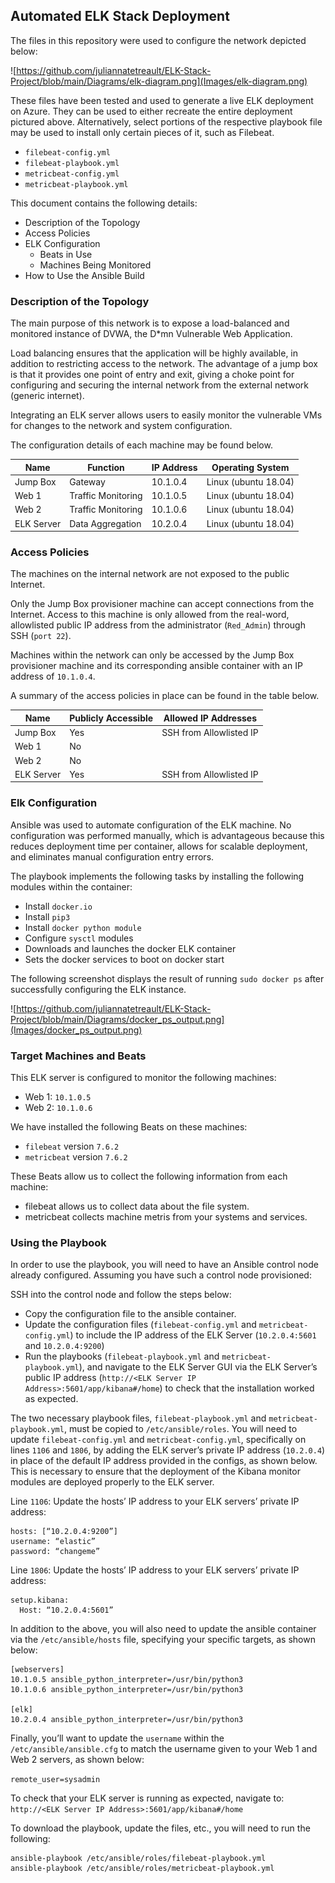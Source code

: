 ## Automated ELK Stack Deployment

The files in this repository were used to configure the network depicted below:

![https://github.com/juliannatetreault/ELK-Stack-Project/blob/main/Diagrams/elk-diagram.png](Images/elk-diagram.png)

These files have been tested and used to generate a live ELK deployment on Azure. They can be used to either recreate the entire deployment pictured above. Alternatively, select portions of the respective playbook file may be used to install only certain pieces of it, such as Filebeat.

  - `filebeat-config.yml`
  - `filebeat-playbook.yml`
  - `metricbeat-config.yml`
  - `metricbeat-playbook.yml`

This document contains the following details:
- Description of the Topology
- Access Policies
- ELK Configuration
  - Beats in Use
  - Machines Being Monitored
- How to Use the Ansible Build


### Description of the Topology

The main purpose of this network is to expose a load-balanced and monitored instance of DVWA, the D*mn Vulnerable Web Application.

Load balancing ensures that the application will be highly available, in addition to restricting access to the network. The advantage of a jump box is that it provides one point of entry and exit, giving a choke point for configuring and securing the internal network from the external network (generic internet).

Integrating an ELK server allows users to easily monitor the vulnerable VMs for changes to the network and system configuration.

The configuration details of each machine may be found below.



| Name       | Function                  | IP Address | Operating System     |
|------------|---------------------------|------------|----------------------|
| Jump Box   | Gateway                   | 10.1.0.4   | Linux (ubuntu 18.04) |
| Web 1       | Traffic Monitoring       | 10.1.0.5   | Linux (ubuntu 18.04) |
| Web 2       | Traffic Monitoring       | 10.1.0.6   | Linux (ubuntu 18.04) |
| ELK Server | Data Aggregation          | 10.2.0.4   | Linux (ubuntu 18.04) |

### Access Policies

The machines on the internal network are not exposed to the public Internet. 

Only the Jump Box provisioner machine can accept connections from the Internet. Access to this machine is only allowed from the real-word, allowlisted public IP address from the administrator (`Red_Admin`) through SSH (`port 22`).

Machines within the network can only be accessed by the Jump Box provisioner machine and its corresponding ansible container with an IP address of `10.1.0.4`.

A summary of the access policies in place can be found in the table below.

| Name       | Publicly Accessible | Allowed IP Addresses    |
|------------|---------------------|-------------------------|
| Jump Box   | Yes                 | SSH from Allowlisted IP |
| Web 1      | No                  |                         |
| Web 2      | No                  |                         |
| ELK Server | Yes                 | SSH from Allowlisted IP |


### Elk Configuration

Ansible was used to automate configuration of the ELK machine. No configuration was performed manually, which is advantageous because this reduces deployment time per container, allows for scalable deployment, and eliminates manual configuration entry errors.

The playbook implements the following tasks by installing the following modules within the container:
- Install `docker.io`
- Install `pip3`
- Install `docker python module` 
- Configure `sysctl` modules
- Downloads and launches the docker ELK container
- Sets the docker services to boot on docker start

The following screenshot displays the result of running `sudo docker ps` after successfully configuring the ELK instance.

![https://github.com/juliannatetreault/ELK-Stack-Project/blob/main/Diagrams/docker_ps_output.png](Images/docker_ps_output.png)

### Target Machines and Beats

This ELK server is configured to monitor the following machines:
- Web 1: `10.1.0.5`
- Web 2: `10.1.0.6`

We have installed the following Beats on these machines:
- `filebeat` version `7.6.2`
- `metricbeat` version `7.6.2`

These Beats allow us to collect the following information from each machine:
- filebeat allows us to collect data about the file system.
- metricbeat collects machine metris from your systems and services.

### Using the Playbook

In order to use the playbook, you will need to have an Ansible control node already configured. Assuming you have such a control node provisioned: 

SSH into the control node and follow the steps below:
- Copy the configuration file to the ansible container.
- Update the configuration files (`filebeat-config.yml` and `metricbeat-config.yml`) to include the IP address of the ELK Server (`10.2.0.4:5601` and `10.2.0.4:9200`)
- Run the playbooks (`filebeat-playbook.yml` and `metricbeat-playbook.yml`), and navigate to the ELK Server GUI via the ELK Server’s public IP address (`http://<ELK Server IP Address>:5601/app/kibana#/home`) to check that the installation worked as expected.

The two necessary playbook files, `filebeat-playbook.yml` and `metricbeat-playbook.yml`, must be copied to `/etc/ansible/roles`.
You will need to update `filebeat-config.yml` and `metricbeat-config.yml`, specifically on lines `1106` and `1806`, by adding the ELK server’s private IP address (`10.2.0.4`) in place of the default IP address provided in the configs, as shown below. This is necessary to ensure that the deployment of the Kibana monitor modules are deployed properly to the ELK server.

Line `1106`: Update the hosts’ IP address to your ELK servers’ private IP address:

```
hosts: [“10.2.0.4:9200”]
username: “elastic”
password: “changeme”
```

Line `1806`: Update the hosts’ IP address to your ELK servers’ private IP address:

```
setup.kibana:
  Host: “10.2.0.4:5601”
```
 
In addition to the above, you will also need to update the ansible container via the `/etc/ansible/hosts` file, specifying your specific targets, as shown below:

```
[webservers]
10.1.0.5 ansible_python_interpreter=/usr/bin/python3
10.1.0.6 ansible_python_interpreter=/usr/bin/python3

[elk]
10.2.0.4 ansible_python_interpreter=/usr/bin/python3
```

Finally, you’ll want to update the `username` within the `/etc/ansible/ansible.cfg` to match the username given to your Web 1 and Web 2 servers, as shown below:

`remote_user=sysadmin`
    
To check that your ELK server is running as expected, navigate to:
`http://<ELK Server IP Address>:5601/app/kibana#/home`

To download the playbook, update the files, etc., you will need to run the following:
```
ansible-playbook /etc/ansible/roles/filebeat-playbook.yml
ansible-playbook /etc/ansible/roles/metricbeat-playbook.yml
```
